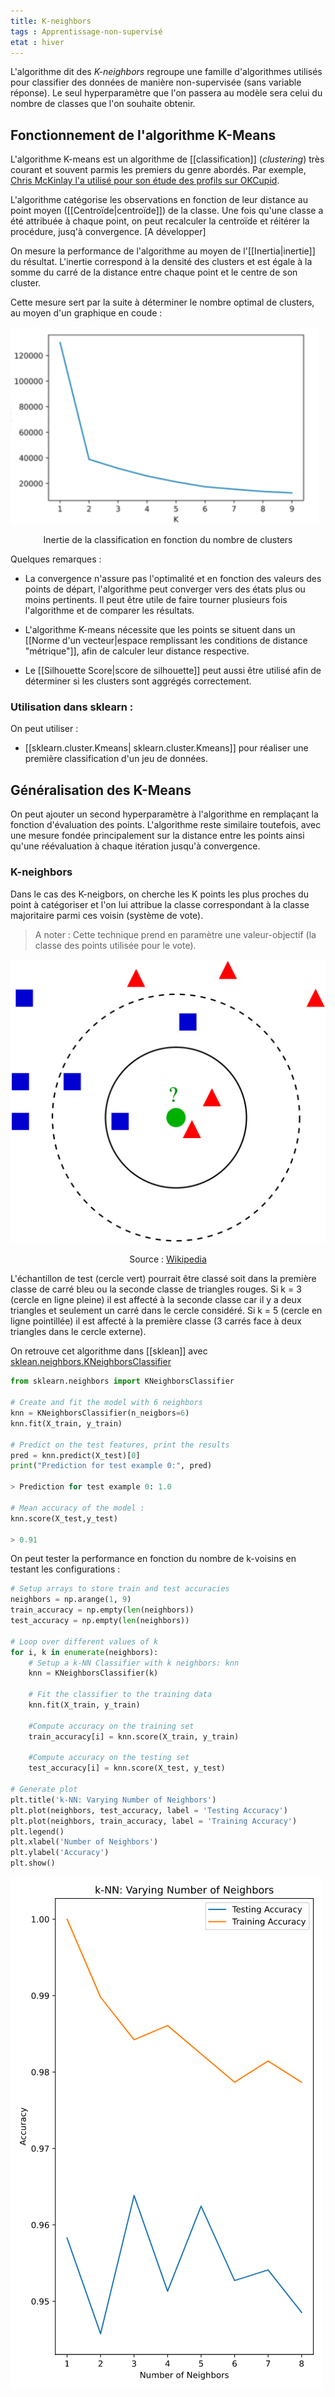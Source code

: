 ```yaml
---
title: K-neighbors
tags : Apprentissage-non-supervisé
etat : hiver
---
```


L'algorithme dit des *K-neighbors* regroupe une famille d'algorithmes utilisés pour classifier des données de manière non-supervisée (sans variable réponse). Le seul hyperparamètre que l'on passera au modèle sera celui du nombre de classes que l'on souhaite obtenir.

## Fonctionnement de l'algorithme K-Means
L'algorithme K-means est un algorithme de [[classification]] (*clustering*) très courant et souvent parmis les premiers du genre abordés. Par exemple, [Chris McKinlay l'a utilisé pour son étude des profils sur OKCupid](https://www.wired.com/2014/01/how-to-hack-okcupid/). 

L'algorithme catégorise les observations en fonction de leur distance au point moyen ([[Centroïde\|centroïde]]) de la classe. Une fois qu'une classe a été attribuée à chaque point, on peut recalculer la centroïde et réitérer la procédure, jusq'à convergence. \[A développer]

On mesure la performance de l'algorithme au moyen de l'[[Inertia|inertie]] du résultat. L'inertie correspond à la densité des clusters et est égale à la somme du carré de la distance entre chaque point et le centre de son cluster. 

Cette mesure sert par la suite à déterminer le nombre optimal de clusters, au moyen d'un graphique en coude :

![elbow](/assets/img/kmeanselbow.png#center)
<div align="center">
	<p>
  Inertie de la classification en fonction du nombre de clusters
</p>
</div>

Quelques remarques :

- La convergence n'assure pas l'optimalité et en fonction des valeurs des points de départ, l'algorithme peut converger vers des états plus ou moins pertinents. Il peut être utile de faire tourner plusieurs fois l'algorithme et de comparer les résultats.

- L'algorithme K-means nécessite que les points se situent dans un [[Norme d'un vecteur\|espace remplissant les conditions de distance "métrique"]], afin de calculer leur distance respective.

- Le [[Silhouette Score\|score de silhouette]] peut aussi être utilisé afin de déterminer si les clusters sont aggrégés correctement.

### Utilisation dans sklearn :

On peut utiliser :
- [[sklearn.cluster.Kmeans\| sklearn.cluster.Kmeans]] pour réaliser une première classification d'un jeu de données.

## Généralisation des K-Means

On peut ajouter un second hyperparamètre à l'algorithme en remplaçant la fonction d'évaluation des points. L'algorithme reste similaire toutefois, avec une mesure fondée principalement sur la distance entre les points ainsi qu'une réévaluation à chaque itération jusqu'à convergence.

### K-neighbors

Dans le cas des K-neigbors, on cherche les K points les plus proches du point à catégoriser et l'on lui attribue la classe correspondant à la classe majoritaire parmi ces voisin (système de vote). 

> A noter : Cette technique prend en paramètre une valeur-objectif (la classe des points utilisée pour le vote).

![kneighbors](/assets/img/kneigbors.png#center)

<div align="center">
	<p>
 Source : <a href="https://fr.wikipedia.org/wiki/M%C3%A9thode_des_k_plus_proches_voisins">Wikipedia</a>
</p>
</div>

L'échantillon de test (cercle vert) pourrait être classé soit dans la première classe de carré bleu ou la seconde classe de triangles rouges. Si k = 3 (cercle en ligne pleine) il est affecté à la seconde classe car il y a deux triangles et seulement un carré dans le cercle considéré. Si k = 5 (cercle en ligne pointillée) il est affecté à la première classe (3 carrés face à deux triangles dans le cercle externe).

On retrouve cet algorithme dans [[sklean]] avec [sklean.neighbors.KNeighborsClassifier](https://scikit-learn.org/stable/modules/generated/sklearn.neighbors.KNeighborsClassifier.html#sklearn.neighbors.KNeighborsClassifier)

```python
from sklearn.neighbors import KNeighborsClassifier

# Create and fit the model with 6 neighbors
knn = KNeighborsClassifier(n_neigbors=6)
knn.fit(X_train, y_train)

# Predict on the test features, print the results
pred = knn.predict(X_test)[0]
print("Prediction for test example 0:", pred)

> Prediction for test example 0: 1.0

# Mean accuracy of the model :
knn.score(X_test,y_test)

> 0.91
````

On peut tester la performance en fonction du nombre de k-voisins en testant les configurations :

```python
# Setup arrays to store train and test accuracies
neighbors = np.arange(1, 9)
train_accuracy = np.empty(len(neighbors))
test_accuracy = np.empty(len(neighbors))

# Loop over different values of k
for i, k in enumerate(neighbors):
    # Setup a k-NN Classifier with k neighbors: knn
    knn = KNeighborsClassifier(k)

    # Fit the classifier to the training data
    knn.fit(X_train, y_train)
    
    #Compute accuracy on the training set
    train_accuracy[i] = knn.score(X_train, y_train)

    #Compute accuracy on the testing set
    test_accuracy[i] = knn.score(X_test, y_test)

# Generate plot
plt.title('k-NN: Varying Number of Neighbors')
plt.plot(neighbors, test_accuracy, label = 'Testing Accuracy')
plt.plot(neighbors, train_accuracy, label = 'Training Accuracy')
plt.legend()
plt.xlabel('Number of Neighbors')
plt.ylabel('Accuracy')
plt.show()
```
![](/assets/img/k-voisins-perf.png#center)